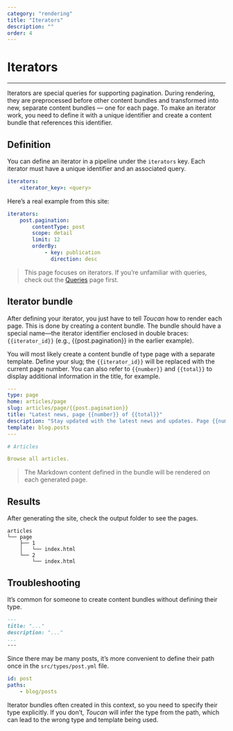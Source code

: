 ```yaml
---
category: "rendering"
title: "Iterators"
description: ""
order: 4
---
```


# Iterators
---

Iterators are special queries for supporting pagination. During rendering, they are preprocessed before other content bundles and transformed into new, separate content bundles — one for each page. To make an iterator work, you need to define it with a unique identifier and create a content bundle that references this identifier.

## Definition

You can define an iterator in a pipeline under the `iterators` key. Each iterator must have a unique identifier and an associated query.

```yml
iterators:
    <iterator_key>: <query>
```

Here’s a real example from this site:

```yml
iterators:
    post.pagination:
        contentType: post
        scope: detail
        limit: 12
        orderBy:
            - key: publication
              direction: desc
```

> This page focuses on iterators. If you’re unfamiliar with queries, check out the [Queries](/docs/rendering/queries/) page first.

## Iterator bundle

After defining your iterator, you just have to tell *Toucan* how to render each page. This is done by creating a content bundle. The bundle should have a special name—the iterator identifier enclosed in double braces: `{{iterator_id}}` (e.g., {{post.pagination}} in the earlier example).

You will most likely create a content bundle of type page with a separate template. Define your slug; the `{{iterator_id}}` will be replaced with the current page number. You can also refer to `{{number}}` and `{{total}}` to display additional information in the title, for example.

```yml
---
type: page
home: articles/page
slug: articles/page/{{post.pagination}}
title: "Latest news, page {{number}} of {{total}}"
description: "Stay updated with the latest news and updates. Page {{number}} of {{total}}."
template: blog.posts
---

# Articles

Browse all articles.

```
> The Markdown content defined in the bundle will be rendered on each generated page.

## Results

After generating the site, check the output folder to see the pages.

```text
articles
└── page
    ├── 1
    │   └── index.html
    └── 2
        └── index.html
```

## Troubleshooting

It’s common for someone to create content bundles without defining their type.

```md
---
title: "..."
description: "..."
...
---
```
Since there may be many posts, it’s more convenient to define their path once in the `src/types/post.yml` file.

```yaml
id: post
paths:
    - blog/posts
```

Iterator bundles often created in this context, so you need to specify their type explicitly. If you don’t, *Toucan* will infer the type from the path, which can lead to the wrong type and template being used.

